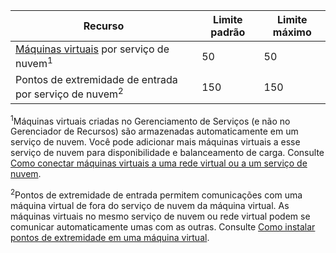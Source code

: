 Recurso|Limite padrão|Limite máximo
---|---|---
[Máquinas virtuais](../articles/virtual-machines/virtual-machines-about.md) por serviço de nuvem<sup>1</sup>|50|50
Pontos de extremidade de entrada por serviço de nuvem<sup>2</sup>|150|150

<sup>1</sup>Máquinas virtuais criadas no Gerenciamento de Serviços (e não no Gerenciador de Recursos) são armazenadas automaticamente em um serviço de nuvem. Você pode adicionar mais máquinas virtuais a esse serviço de nuvem para disponibilidade e balanceamento de carga. Consulte [Como conectar máquinas virtuais a uma rede virtual ou a um serviço de nuvem](../articles/virtual-machines/cloud-services-connect-virtual-machine.md).

<sup>2</sup>Pontos de extremidade de entrada permitem comunicações com uma máquina virtual de fora do serviço de nuvem da máquina virtual. As máquinas virtuais no mesmo serviço de nuvem ou rede virtual podem se comunicar automaticamente umas com as outras. Consulte [Como instalar pontos de extremidade em uma máquina virtual](../articles/virtual-machines/virtual-machines-set-up-endpoints.md).

<!---HONumber=Oct15_HO3-->